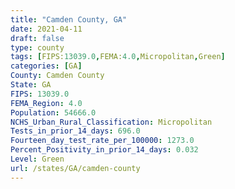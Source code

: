 ```yaml
---
title: "Camden County, GA"
date: 2021-04-11
draft: false
type: county
tags: [FIPS:13039.0,FEMA:4.0,Micropolitan,Green]
categories: [GA]
County: Camden County
State: GA
FIPS: 13039.0
FEMA_Region: 4.0
Population: 54666.0
NCHS_Urban_Rural_Classification: Micropolitan
Tests_in_prior_14_days: 696.0
Fourteen_day_test_rate_per_100000: 1273.0
Percent_Positivity_in_prior_14_days: 0.032
Level: Green
url: /states/GA/camden-county
---
```



